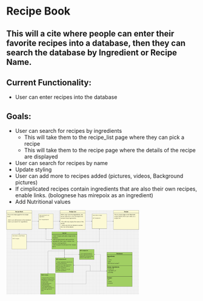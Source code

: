 # Recipe Book
## This will a cite where people can enter their favorite recipes into a database, then they can search the database by Ingredient or Recipe Name.


## Current Functionality:
- User can enter recipes into the database


## Goals:
- User can search for recipes by ingredients
    - This will take them to the recipe_list page where they can pick a recipe
    - This will take them to the recipe page where the details of the recipe are displayed
- User can search for recipes by name
- Update styling
- User can add more to recipes added (pictures, videos, Background pictures)
- If cimplicated recipes contain ingredients that are also their own recipes, enable links. (bolognese has mirepoix as an ingredient)
- Add Nutritional values
  
<img src="projects/Recipe_Book/images/SearchFlow.png" width="350" title="Search Flow">

